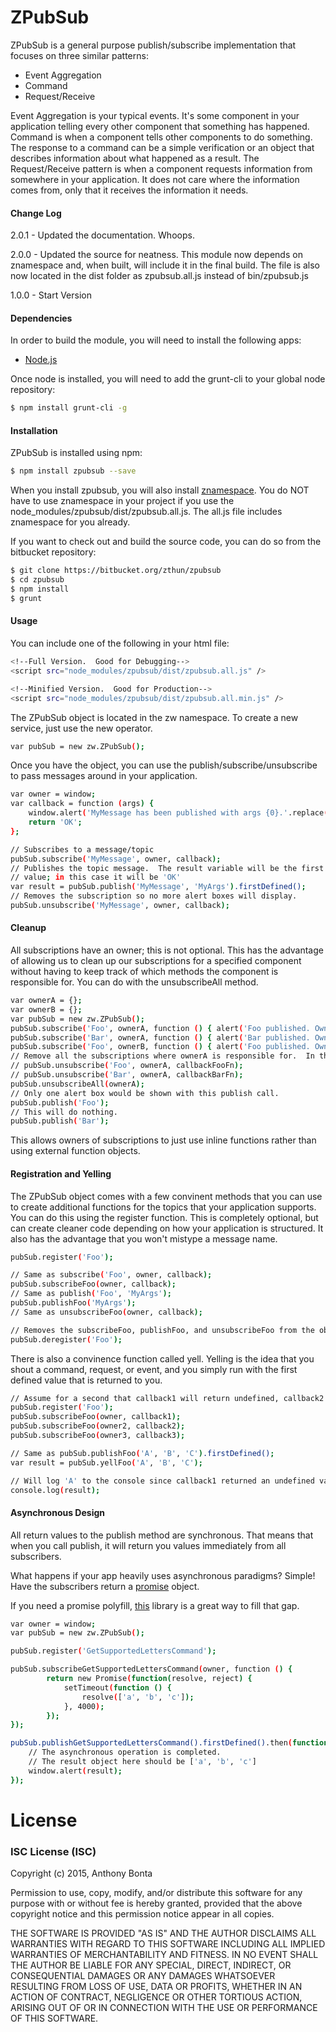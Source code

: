 # ZPubSub

ZPubSub is a general purpose publish/subscribe implementation that focuses on three similar patterns:

*  Event Aggregation
*  Command
*  Request/Receive

Event Aggregation is your typical events.  It's some component in your application telling every other component that something has happened.  Command is when a component tells other components to do something.  The response to a command can be a simple verification or an object that describes information about what happened as a result.  The Request/Receive pattern is when a component requests information from somewhere in your application.  It does not care where the information comes from, only that it receives the information it needs.

#### Change Log
2.0.1 - Updated the documentation.  Whoops.

2.0.0 - Updated the source for neatness.  This module now depends on znamespace and, when built, will include it in the final build.  The 
        file is also now located in the dist folder as zpubsub.all.js instead of bin/zpubsub.js 
        
1.0.0 - Start Version

#### Dependencies
In order to build the module, you will need to install the following apps:

* [Node.js](https://nodejs.org/en/)

Once node is installed, you will need to add the grunt-cli to your global node repository:

```sh
$ npm install grunt-cli -g
```

#### Installation

ZPubSub is installed using npm: 

```sh
$ npm install zpubsub --save
```

When you install zpubsub, you will also install [znamespace](https://www.npmjs.com/package/znamespace).  You do NOT have to use znamespace in your project if you use
the node_modules/zpubsub/dist/zpubsub.all.js.  The all.js file includes znamespace for you already. 

If you want to check out and build the source code, you can do so from the bitbucket repository:

```sh
$ git clone https://bitbucket.org/zthun/zpubsub
$ cd zpubsub
$ npm install
$ grunt
```

#### Usage

You can include one of the following in your html file:

```sh
<!--Full Version.  Good for Debugging-->
<script src="node_modules/zpubsub/dist/zpubsub.all.js" />
```

```sh
<!--Minified Version.  Good for Production-->
<script src="node_modules/zpubsub/dist/zpubsub.all.min.js" />
```

The ZPubSub object is located in the zw namespace.  To create a new service, just use the new operator.

```sh
var pubSub = new zw.ZPubSub();
```

Once you have the object, you can use the publish/subscribe/unsubscribe to pass messages around in your application.  

```sh
var owner = window;
var callback = function (args) {
    window.alert('MyMessage has been published with args {0}.'.replace('{0}', args); 
    return 'OK';
};

// Subscribes to a message/topic
pubSub.subscribe('MyMessage', owner, callback);
// Publishes the topic message.  The result variable will be the first defined 
// value; in this case it will be 'OK'
var result = pubSub.publish('MyMessage', 'MyArgs').firstDefined();
// Removes the subscription so no more alert boxes will display.
pubSub.unsubscribe('MyMessage', owner, callback);
```

#### Cleanup

All subscriptions have an owner; this is not optional.  This has the advantage of allowing us to clean up our subscriptions for a specified component without having to keep track of which methods the component is responsible for.  You can do with the unsubscribeAll method.

```sh
var ownerA = {};
var ownerB = {};
var pubSub = new zw.ZPubSub();
pubSub.subscribe('Foo', ownerA, function () { alert('Foo published. Owner A received.'); });
pubSub.subscribe('Bar', ownerA, function () { alert('Bar published. Owner A received.'); });
pubSub.subscribe('Foo', ownerB, function () { alert('Foo published. Owner B received.'); });
// Remove all the subscriptions where ownerA is responsible for.  In this case, this would be the same as doing
// pubSub.unsubscribe('Foo', ownerA, callbackFooFn);
// pubSub.unsubscribe('Bar', ownerA, callbackBarFn); 
pubSub.unsubscribeAll(ownerA);
// Only one alert box would be shown with this publish call.
pubSub.publish('Foo');
// This will do nothing.
pubSub.publish('Bar');
```

This allows owners of subscriptions to just use inline functions rather than using external function objects.

#### Registration and Yelling

The ZPubSub object comes with a few convinent methods that you can use to create additional functions for the topics that your application supports.  You can do this using the register function.  This is completely optional, but can create cleaner code depending on how your application is structured.  It also has the advantage that you won't mistype a message name.

```sh
pubSub.register('Foo');

// Same as subscribe('Foo', owner, callback);
pubSub.subscribeFoo(owner, callback);
// Same as publish('Foo', 'MyArgs');
pubSub.publishFoo('MyArgs');
// Same as unsubscribeFoo(owner, callback);

// Removes the subscribeFoo, publishFoo, and unsubscribeFoo from the object.
pubSub.deregister('Foo');
```

There is also a convinence function called yell.  Yelling is the idea that you shout a command, request, or event, and you simply run with the first defined value that is returned to you.  

```sh
// Assume for a second that callback1 will return undefined, callback2 will return 'A' and callback3 will return 'B'
pubSub.register('Foo');
pubSub.subscribeFoo(owner, callback1);
pubSub.subscribeFoo(owner2, callback2);
pubSub.subscribeFoo(owner3, callback3);

// Same as pubSub.publishFoo('A', 'B', 'C').firstDefined();
var result = pubSub.yellFoo('A', 'B', 'C');

// Will log 'A' to the console since callback1 returned an undefined value.
console.log(result);
```

#### Asynchronous Design

All return values to the publish method are synchronous.  That means that when you call publish, it will return you values immediately from all subscribers.  

What happens if your app heavily uses asynchronous paradigms?  Simple!  Have the subscribers return a [promise](https://developer.mozilla.org/en-US/docs/Web/JavaScript/Reference/Global_Objects/Promise) object.

If you need a promise polyfill, [this](https://github.com/taylorhakes/promise-polyfill) library is a great way to fill that gap.

```sh
var owner = window;
var pubSub = new zw.ZPubSub();

pubSub.register('GetSupportedLettersCommand');

pubSub.subscribeGetSupportedLettersCommand(owner, function () {
        return new Promise(function(resolve, reject) {
            setTimeout(function () { 
                resolve(['a', 'b', 'c']);
            }, 4000);
        });
});

pubSub.publishGetSupportedLettersCommand().firstDefined().then(function (result) {
    // The asynchronous operation is completed.
    // The result object here should be ['a', 'b', 'c']
    window.alert(result);
});
```

# License

### ISC License (ISC)
Copyright (c) 2015, Anthony Bonta

Permission to use, copy, modify, and/or distribute this software for any purpose with or without fee is hereby granted, provided that the above copyright notice and this permission notice appear in all copies.

THE SOFTWARE IS PROVIDED "AS IS" AND THE AUTHOR DISCLAIMS ALL WARRANTIES WITH REGARD TO THIS SOFTWARE INCLUDING ALL IMPLIED WARRANTIES OF MERCHANTABILITY AND FITNESS. IN NO EVENT SHALL THE AUTHOR BE LIABLE FOR ANY SPECIAL, DIRECT, INDIRECT, OR CONSEQUENTIAL DAMAGES OR ANY DAMAGES WHATSOEVER RESULTING FROM LOSS OF USE, DATA OR PROFITS, WHETHER IN AN ACTION OF CONTRACT, NEGLIGENCE OR OTHER TORTIOUS ACTION, ARISING OUT OF OR IN CONNECTION WITH THE USE OR PERFORMANCE OF THIS SOFTWARE.